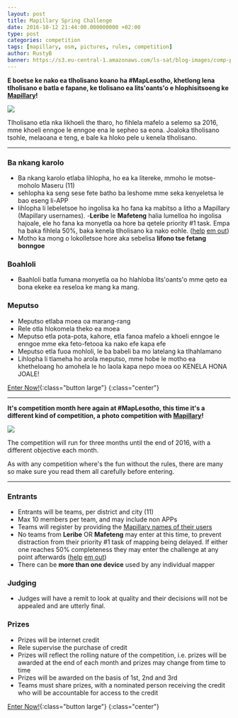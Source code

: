 ```yaml
---
layout: post
title: Mapillary Spring Challenge
date: 2016-10-12 21:44:00.000000000 +02:00
type: post
categories: competition
tags: [mapillary, osm, pictures, rules, competition]
author: RustyB
banner: https://s3.eu-central-1.amazonaws.com/ls-sat/blog-images/comp-pic.jpg
---
```


**E boetse ke nako ea tlholisano koano ha #MapLesotho, khetlong lena tlholisano e batla e fapane, ke tlolisano ea lits'oants'o e hlophisitsoeng ke [Mapillary](https://www.mapillary.com/)!** 

![]({{page.banner}})

Tlholisano etla nka likhoeli the tharo, ho fihlela mafelo a selemo sa 2016, mme khoeli enngoe le enngoe ena le sepheo sa eona. Joaloka tlholisano  tsohle, melaoana e teng, e bale ka hloko pele u kenela tlholisano. 

---

### Ba nkang karolo
- Ba nkang karolo etlaba lihlopha, ho ea ka litereke, mmoho le motse-moholo Maseru (11)
- sehlopha ka seng sese fete batho ba leshome mme seka kenyeletsa le bao eseng li-APP
- lihlopha li lebeletsoe ho ingolisa ka ho fana ka mabitso a litho a Mapillary (Mapillary usernames). 
-**Leribe** le **Mafeteng** halia lumelloa ho ingolisa hajoale, ele ho fana ka monyetla oa hore ba qetele priority #1 task. Empa ha baka fihlela 50%, baka kenela tlholisano ka nako eohle. ([help](http://tasks.hotosm.org/project/1937) [em out](http://tasks.hotosm.org/project/1938))
- Motho ka mong o lokolletsoe hore aka sebelisa **lifono tse fetang bonngoe**

### Boahloli
- Baahloli batla fumana monyetla oa ho hlahloba lits'oants'o mme qeto ea bona ekeke ea reseloa ke mang ka mang.

### Meputso
- Meputso etlaba moea oa marang-rang
- Rele otla hlokomela theko ea moea
- Meputso etla pota-pota, kahore, etla fanoa mafelo a khoeli enngoe le enngoe mme eka feto-fetooa ka nako efe kapa efe
- Meputso etla fuoa mohloli, le ba babeli ba mo latelang ka tlhahlamano
- Lihlopha li tlameha ho arola meputso, mme hobe le motho ea khetheloang ho amohela le ho laola kapa nepo moea oo KENELA HONA JOALE!

[Enter Now!](https://docs.google.com/spreadsheets/d/1q4O4NVA_PjIXqI3-7PcoIxcHdRN6VxGQwRWKXGa5FCw/edit?usp=sharing){:class="button large"}
{:class="center"}

---


**It's competition month here again at #MapLesotho, this time it's a different kind of competition, a photo competition with [Mapillary](https://www.mapillary.com/)!**

![]({{page.banner}})

The competition will run for three months until the end of 2016, with a different objective each month.

As with any competition where's the fun without the rules, there are many so make sure you read them all carefully before entering.

---

### Entrants
- Entrants will be teams, per district and city (11)
- Max 10 members per team, and may include non APPs
- Teams will register by providing the [Mapillary names of their users](https://docs.google.com/spreadsheets/d/1q4O4NVA_PjIXqI3-7PcoIxcHdRN6VxGQwRWKXGa5FCw/edit?usp=sharing)
- No teams from **Leribe** OR **Mafeteng** may enter at this time, to prevent distraction from their priority #1 task of mapping being delayed. If either one reaches 50% completeness they may enter the challenge at any point afterwards ([help](http://tasks.hotosm.org/project/1937) [em out](http://tasks.hotosm.org/project/1938))
- There can be **more than one device** used by any individual mapper

### Judging
- Judges will have a remit to look at quality and their decisions will not be appealed and are utterly final.

### Prizes
- Prizes will be internet credit
- Rele supervise the purchase of credit
- Prizes will reflect the rolling nature of the competition, i.e. prizes will be awarded at the end of each month and prizes may change from time to time
- Prizes will be awarded on the basis of 1st, 2nd and 3rd
- Teams must share prizes, with a nominated person receiving the credit who will be accountable for access to the credit 


[Enter Now!](https://docs.google.com/spreadsheets/d/1q4O4NVA_PjIXqI3-7PcoIxcHdRN6VxGQwRWKXGa5FCw/edit?usp=sharing){:class="button large"}
{:class="center"}

<style type="text/css">
    .button.large {
    line-height: 1.5rem;
    font-size: 2.25rem;
    padding: 1rem 1.5rem;
    min-width: 2.5rem;
}
</style>
